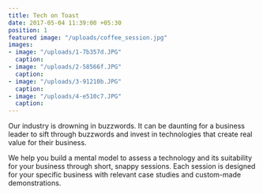 ```yaml
---
title: Tech on Toast
date: 2017-05-04 11:39:00 +05:30
position: 1
featured image: "/uploads/coffee_session.jpg"
images:
- image: "/uploads/1-7b357d.JPG"
  caption: 
- image: "/uploads/2-58566f.JPG"
  caption: 
- image: "/uploads/3-91210b.JPG"
  caption: 
- image: "/uploads/4-e510c7.JPG"
  caption: 
---
```


Our industry is drowning in buzzwords. It can be daunting for a business leader to sift through buzzwords and invest in technologies that create real value for their business.

We help you build a mental model to assess a technology and its suitability for your business through short, snappy sessions. Each session is designed for your specific business with relevant case studies and custom-made demonstrations.